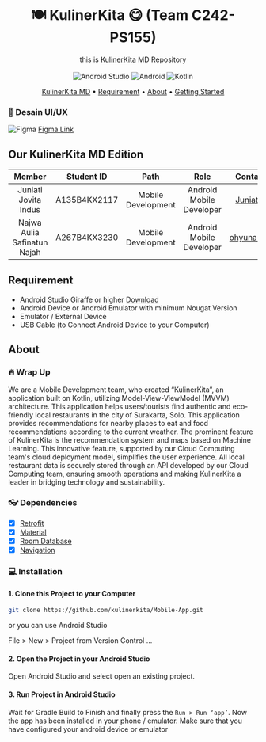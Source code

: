 <div align="center">

# 🍽️ KulinerKita 😋 (Team C242-PS155)

this is [KulinerKita](https://github.com/kulinerkita/Mobile-App) MD Repository <br/><br/>
![Android Studio](https://img.shields.io/badge/Android%20Studio-3DDC84.svg?style=for-the-badge&logo=android-studio&logoColor=white)
![Android](https://img.shields.io/badge/Android-3DDC84?style=for-the-badge&logo=android&logoColor=white)
![Kotlin](https://img.shields.io/badge/kotlin-%237F52FF.svg?style=for-the-badge&logo=kotlin&logoColor=white)

[KulinerKita MD](#our-coolers) •
[Requirement](#requirement) •
[About](#about) •
[Getting Started](#getting-started)

</div>


### 🎨 Desain UI/UX
![Figma](https://img.shields.io/badge/Figma-F24E1E.svg?style=for-the-badge&logo=figma&logoColor=white)
[Figma Link](https://www.figma.com/design/lhM7Vur3XxAoA4IyrA2TQR/KulinerKita?node-id=0-1&t=RBdEiPMdSUIhMuuP-1)

## Our KulinerKita MD Edition
| Member | Student ID | Path | Role | Contacts |
| :-: | :-: | :-: | :-: | :-: |
| Juniati Jovita Indus | A135B4KX2117 | Mobile Development | Android Mobile Developer | [Juniati24](https://github.com/Juniati24) |
| Najwa Aulia Safinatun Najah | A267B4KX3230 | Mobile Development | Android Mobile Developer | [ohyuna56na](https://github.com/ohyuna56na) |

## Requirement
* Android Studio Giraffe or higher [Download](https://developer.android.com/studio?hl=id)
* Android Device or Android Emulator with minimum Nougat Version
* Emulator / External Device
* USB Cable (to Connect Android Device to your Computer)

## About
### 🔥 Wrap Up
We are a Mobile Development team, who created “KulinerKita”, an application built on Kotlin, utilizing Model-View-ViewModel (MVVM) architecture. This application helps users/tourists find authentic and eco-friendly local restaurants in the city of Surakarta, Solo. This application provides recommendations for nearby places to eat and food recommendations according to the current weather. The prominent feature of KulinerKita is the recommendation system and maps based on Machine Learning. This innovative feature, supported by our Cloud Computing team's cloud deployment model, simplifies the user experience. All local restaurant data is securely stored through an API developed by our Cloud Computing team, ensuring smooth operations and making KulinerKita a leader in bridging technology and sustainability.

### 👓 Dependencies
- [x] [Retrofit](https://square.github.io/retrofit/)
- [x] [Material](https://m3.material.io/)
- [x] [Room Database](https://developer.android.com/reference/android/arch/persistence/room/RoomDatabase)
- [x] [Navigation](https://developer.android.com/guide/navigation/)

### 💻 Installation
#### 1. Clone this Project to your Computer
```bash
git clone https://github.com/kulinerkita/Mobile-App.git
```

or you can use Android Studio 

File > New > Project from Version Control ...

#### 2. Open the Project in your Android Studio
Open Android Studio and select open an existing project.

#### 3. Run Project in Android Studio
Wait for Gradle Build to Finish and finally press the `Run > Run ‘app’`. Now the app has been installed in your phone / emulator. Make sure that you have configured your android device or emulator
